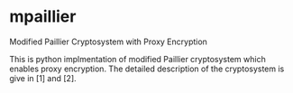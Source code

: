 # mpaillier
Modified Paillier Cryptosystem with Proxy Encryption

This is python implmentation of modified Paillier cryptosystem which enables proxy encryption. The detailed description of the cryptosystem is give in [1] and [2]. 
